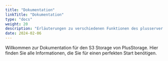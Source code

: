 ```yaml
---
title: "Dokumentation"
linkTitle: "Dokumentation"
type: "docs"
weight: 20
description: "Erläuterungen zu verschiedenen Funktionen des plusserver S3"
date: 2024-02-06
---
```


Willkommen zur Dokumentation für den S3 Storage von PlusStorage. Hier finden Sie alle Informationen, die Sie für einen perfekten Start benötigen.